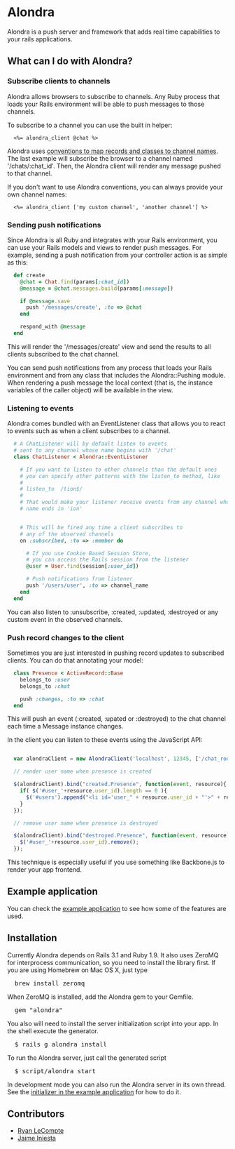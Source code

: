 # Alondra

Alondra is a push server and framework that adds real time capabilities to
your rails applications.

## What can I do with Alondra?

### Subscribe clients to channels

Alondra allows browsers to subscribe to channels. Any Ruby process that loads
your Rails environment will be able to push messages to those channels.

To subscribe to a channel you can use the built in helper:

```
  <%= alondra_client @chat %>
```

Alondra uses [conventions to map records and classes to channel names](https://github.com/afcapel/alondra/wiki/Event-conventions).
The last example will subscribe the browser to a channel named '/chats/:chat_id'.
Then, the Alondra client will render any message pushed to that channel.

If you don't want to use Alondra conventions, you can always provide your own
channel names:

```
  <%= alondra_client ['my custom channel', 'another channel'] %>
```

### Sending push notifications

Since Alondra is all Ruby and integrates with your Rails environment, you can
use your Rails models and views to render push messages. For example, sending
a push notification from your controller action is as simple as this:

```ruby
  def create
    @chat = Chat.find(params[:chat_id])
    @message = @chat.messages.build(params[:message])

    if @message.save
      push '/messages/create', :to => @chat
    end

    respond_with @message
  end
```

This will render the '/messages/create' view and send the results to all
clients subscribed to the chat channel.

You can send push notifications from any process that loads your Rails
environment and from any class that includes the Alondra::Pushing module.
When rendering a push message the local context (that is, the instance
variables of the caller object) will be available in the view.

### Listening to events

Alondra comes bundled with an EventListener class that allows you to react to
events such as when a client subscribes to a channel.

```ruby
  # A ChatListener will by default listen to events
  # sent to any channel whose name begins with '/chat'
  class ChatListener < Alondra::EventListener

    # If you want to listen to other channels than the default ones
    # you can specify other patterns with the listen_to method, like
    #
    # listen_to  /tion$/
    #
    # That would make your listener receive events from any channel whose
    # name ends in 'ion'


    # This will be fired any time a client subscribes to
    # any of the observed channels
    on :subscribed, :to => :member do

      # If you use Cookie Based Session Store,
      # you can access the Rails session from the listener
      @user = User.find(session[:user_id])

      # Push notifications from listener
      push '/users/user', :to => channel_name
    end
  end
```

You can also listen to :unsubscribe, :created, :updated, :destroyed or any
custom event in the observed channels.

### Push record changes to the client

Sometimes you are just interested in pushing record updates to subscribed
clients. You can do that annotating your model:

```ruby
  class Presence < ActiveRecord::Base
    belongs_to :user
    belongs_to :chat

    push :changes, :to => :chat
  end
```

This will push an event (:created, :upated or :destroyed)  to the chat channel
each time a Message instance changes.

In the client you can listen to these events using the JavaScript API:

```javascript

  var alondraClient = new AlondraClient('localhost', 12345, ['/chat_rooms/1']);

  // render user name when presence is created

  $(alondraClient).bind("created.Presence", function(event, resource){
    if( $('#user_'+resource.user_id).length == 0 ){
      $('#users').append("<li id='user_" + resource.user_id + "'>" + resource.username + "</li>");
    }
  });

  // remove user name when presence is destroyed

  $(alondraClient).bind("destroyed.Presence", function(event, resource){
    $('#user_'+resource.user_id).remove();
  });

```

This technique is especially useful if you use something like Backbone.js
to render your app frontend.


## Example application

You can check the [example application](http://github.com/afcapel/alondra-example)
to see how some of the features are used.

## Installation

Currently Alondra depends on Rails 3.1 and Ruby 1.9. It also uses ZeroMQ for
interprocess communication, so you need to install the library first. If
you are using Homebrew on Mac OS X, just type

<pre>
  brew install zeromq
</pre>

When ZeroMQ is installed, add the Alondra gem to your Gemfile.

<pre>
  gem "alondra"
</pre>

You also will need to install the server initialization script into your app.
In the shell execute the generator.

<pre>
  $ rails g alondra install
</pre>

To run the Alondra server, just call the generated script

<pre>
  $ script/alondra start
</pre>

In development mode you can also run the Alondra server in its own thread.
See the [initializer in the example application](https://github.com/afcapel/alondra-example/blob/master/config/initializers/alondra_server.rb)
for how to do it.

## Contributors

- [Ryan LeCompte](http://github.com/ryanlecompte)
- [Jaime Iniesta](http://github.com/jaimeiniesta)

